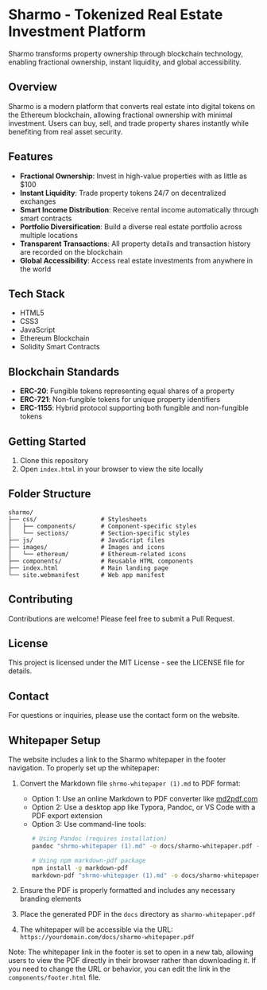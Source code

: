 # Sharmo - Tokenized Real Estate Investment Platform

Sharmo transforms property ownership through blockchain technology, enabling fractional ownership, instant liquidity, and global accessibility.

## Overview

Sharmo is a modern platform that converts real estate into digital tokens on the Ethereum blockchain, allowing fractional ownership with minimal investment. Users can buy, sell, and trade property shares instantly while benefiting from real asset security.

## Features

- **Fractional Ownership**: Invest in high-value properties with as little as $100
- **Instant Liquidity**: Trade property tokens 24/7 on decentralized exchanges
- **Smart Income Distribution**: Receive rental income automatically through smart contracts
- **Portfolio Diversification**: Build a diverse real estate portfolio across multiple locations
- **Transparent Transactions**: All property details and transaction history are recorded on the blockchain
- **Global Accessibility**: Access real estate investments from anywhere in the world

## Tech Stack

- HTML5
- CSS3
- JavaScript
- Ethereum Blockchain
- Solidity Smart Contracts

## Blockchain Standards

- **ERC-20**: Fungible tokens representing equal shares of a property
- **ERC-721**: Non-fungible tokens for unique property identifiers
- **ERC-1155**: Hybrid protocol supporting both fungible and non-fungible tokens

## Getting Started

1. Clone this repository
2. Open `index.html` in your browser to view the site locally

## Folder Structure

```
sharmo/
├── css/                  # Stylesheets
│   ├── components/       # Component-specific styles
│   └── sections/         # Section-specific styles
├── js/                   # JavaScript files
├── images/               # Images and icons
│   └── ethereum/         # Ethereum-related icons
├── components/           # Reusable HTML components
├── index.html            # Main landing page
└── site.webmanifest      # Web app manifest
```

## Contributing

Contributions are welcome! Please feel free to submit a Pull Request.

## License

This project is licensed under the MIT License - see the LICENSE file for details.

## Contact

For questions or inquiries, please use the contact form on the website.

## Whitepaper Setup

The website includes a link to the Sharmo whitepaper in the footer navigation. To properly set up the whitepaper:

1. Convert the Markdown file `shrmo-whitepaper (1).md` to PDF format:
   - Option 1: Use an online Markdown to PDF converter like [md2pdf.com](https://md2pdf.com/)
   - Option 2: Use a desktop app like Typora, Pandoc, or VS Code with a PDF export extension
   - Option 3: Use command-line tools:
     ```bash
     # Using Pandoc (requires installation)
     pandoc "shrmo-whitepaper (1).md" -o docs/sharmo-whitepaper.pdf --pdf-engine=wkhtmltopdf
     
     # Using npm markdown-pdf package
     npm install -g markdown-pdf
     markdown-pdf "shrmo-whitepaper (1).md" -o docs/sharmo-whitepaper.pdf
     ```

2. Ensure the PDF is properly formatted and includes any necessary branding elements
3. Place the generated PDF in the `docs` directory as `sharmo-whitepaper.pdf`
4. The whitepaper will be accessible via the URL: `https://yourdomain.com/docs/sharmo-whitepaper.pdf`

Note: The whitepaper link in the footer is set to open in a new tab, allowing users to view the PDF directly in their browser rather than downloading it. If you need to change the URL or behavior, you can edit the link in the `components/footer.html` file.
